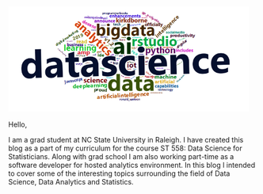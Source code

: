 ![My Image](images/Capture.PNG)

Hello,

I am a grad student at NC State University in Raleigh. I have created this blog as a part of my curriculum for the course ST 558: Data Science for Statisticians. 
Along with grad school I am also working part-time as a software developer for hosted analytics environment. In this blog I intended to cover some of the interesting topics surrounding the field of Data Science, Data Analytics and Statistics.